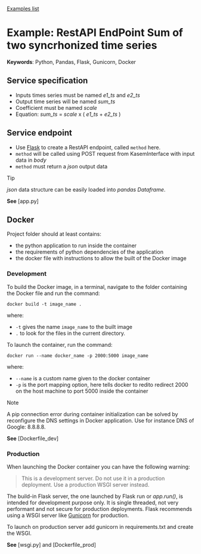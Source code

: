 [Examples list](../README.md)

# Example: RestAPI EndPoint Sum of two syncrhonized time series

**Keywords**: Python, Pandas, Flask, Gunicorn, Docker 

## Service specification

 - Inputs times series must be named *e1_ts* and *e2_ts*
 - Output time series will be named *sum_ts*
 - Coefficient must be named *scale*
 - Equation: *sum_ts* = *scale* x ( *e1_ts* + *e2_ts* )

## Service endpoint

 - Use [Flask](https://flask.palletsprojects.com/) to create a RestAPI endpoint, called `method` here.
 - `method` will be called using POST request from KasemInterface with input data in *body*
 - `method` must return a *json* output data

> [!TIP]
> *json* data structure can be easily loaded into *pandas Dataframe*.

**See** [app.py]

## Docker

Project folder should at least contains:
- the python application to run inside the container
- the requirements of python dependencies of the application
- the docker file with instructions to allow the built of the Docker image

### Development

To build the Docker image, in a terminal, navigate to the folder containing the Docker file and run the command:
```
docker build -t image_name .
```
where:
- `-t`  gives the name `image_name` to the built image
- `.` to look for the files in the current directory.

To launch the container, run the command:
```
docker run --name docker_name -p 2000:5000 image_name
```
where:
- `--name` is a custom name given to the docker container
- `-p` is the port mapping option, here tells docker to redito redirect 2000 on the host machine to port 5000 inside the container

> [!NOTE]
> A pip connection error during container initialization can be solved by reconfigure the DNS settings in Docker application. Use for instance DNS of Google: 8.8.8.8.

**See** [Dockerfile_dev]

### Production

When launching the Docker container you can have the following warning:

> This is a development server. Do not use it in a production deployment. Use a production WSGI server instead.

The build-in Flask server, the one launched by Flask run or *app.run()*, is intended for development purpose only. It is single threaded, not very performant and not secure for production deployments. Flask recommends using a WSGI server like [Gunicorn](https://gunicorn.org/) for production.

To launch on production server add gunicorn in requirements.txt and create the WSGI.

**See** [wsgi.py] and [Dockerfile_prod]